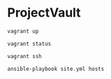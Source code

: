 # ProjectVault

```bash
vagrant up
```

```bash
vagrant status
```

```bash
vagrant ssh
```

```bash
ansible-playbook site.yml hosts
```
